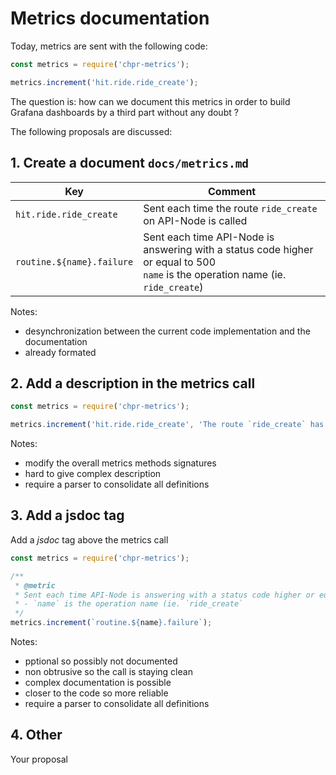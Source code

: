 # Metrics documentation

Today, metrics are sent with the following code:

```js
const metrics = require('chpr-metrics');

metrics.increment('hit.ride.ride_create');
```

The question is: how can we document this metrics in order to build Grafana
dashboards by a third part without any doubt ?

The following proposals are discussed:

## 1. Create a document `docs/metrics.md`

Key | Comment |
--- | --- |
`hit.ride.ride_create` | Sent each time the route `ride_create` on API-Node is called
`routine.${name}.failure` | Sent each time API-Node is answering with a status code higher or equal to 500 <br/> `name` is the operation name (ie. `ride_create`)

Notes:
- desynchronization between the current code implementation and the documentation
- already formated

## 2. Add a description in the metrics call

```js
const metrics = require('chpr-metrics');

metrics.increment('hit.ride.ride_create', 'The route `ride_create` has been called');
```

Notes:
- modify the overall metrics methods signatures
- hard to give complex description
- require a parser to consolidate all definitions

## 3. Add a jsdoc tag

Add a *jsdoc* tag above the metrics call

```js
const metrics = require('chpr-metrics');

/**
 * @metric
 * Sent each time API-Node is answering with a status code higher or equal to 500
 * - `name` is the operation name (ie. `ride_create`
 */
metrics.increment(`routine.${name}.failure`);
```

Notes:
- pptional so possibly not documented
- non obtrusive so the call is staying clean
- complex documentation is possible
- closer to the code so more reliable
- require a parser to consolidate all definitions

## 4. Other

Your proposal